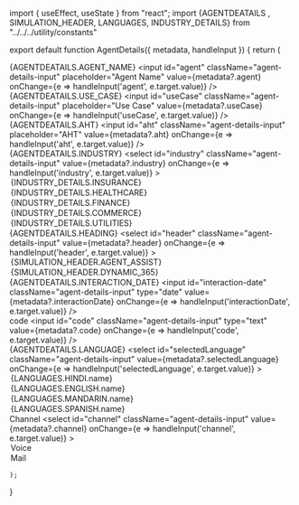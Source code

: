 import { useEffect, useState } from "react";
import {AGENTDEATAILS , SIMULATION_HEADER, LANGUAGES, INDUSTRY_DETAILS} from "../../../utility/constants"

export default function AgentDetails({ metadata, handleInput }) {
    return (
        <div className="agent-details-container align-column">
            <div className="align-row">
                <div className="align-column">
                    <div className="agent-details-field">
                        <label className="agent-details-label">{AGENTDEATAILS.AGENT_NAME}</label>
                        <input
                            id="agent"
                            className="agent-details-input"
                            placeholder="Agent Name"
                            value={metadata?.agent}
                            onChange={e => handleInput('agent', e.target.value)}
                        />
                    </div>
                    <div className="agent-details-field">
                        <label className="agent-details-label">{AGENTDEATAILS.USE_CASE}</label>
                        <input
                            id="useCase"
                            className="agent-details-input"
                            placeholder="Use Case"
                            value={metadata?.useCase}
                            onChange={e => handleInput('useCase', e.target.value)}
                        />
                    </div>
                    <div className="agent-details-field">
                        <label className="agent-details-label">{AGENTDEATAILS.AHT}</label>
                        <input
                            id="aht"
                            className="agent-details-input"
                            placeholder="AHT"
                            value={metadata?.aht}
                            onChange={e => handleInput('aht', e.target.value)}
                        />
                    </div>
                    <div className="agent-details-field">
                        <label className="agent-details-label">{AGENTDEATAILS.INDUSTRY}</label>
                        <select
                            id="industry"
                            className="agent-details-input"
                            value={metadata?.industry}
                            onChange={e => handleInput('industry', e.target.value)}
                        >
                            <option value="Insurance">{INDUSTRY_DETAILS.INSURANCE}</option>
                            <option value="Healthcare">{INDUSTRY_DETAILS.HEALTHCARE}</option>
                            <option value="Finance">{INDUSTRY_DETAILS.FINANCE}</option>
                            <option value="E-commerce">{INDUSTRY_DETAILS.COMMERCE}</option>
                            <option value="Utilities">{INDUSTRY_DETAILS.UTILITIES}</option>
                        </select>
                    </div>
                </div>
                <div className="align-column">
                    <div className="agent-details-field">
                        <label className="agent-details-label">{AGENTDEATAILS.HEADING}</label>
                        <select
                            id="header"
                            className="agent-details-input"
                            value={metadata?.header}
                            onChange={e => handleInput('header', e.target.value)}
                        >
                            <option value="Agent Assist">{SIMULATION_HEADER.AGENT_ASSIST}</option>
                            <option value="Dynamic 365">{SIMULATION_HEADER.DYNAMIC_365}</option>
                        </select>
                    </div>
                    <div className="agent-details-field">
                        <label className="agent-details-label">{AGENTDEATAILS.INTERACTION_DATE}</label>
                        <input
                            id="interaction-date"
                            className="agent-details-input"
                            type="date"
                            value={metadata?.interactionDate}
                            onChange={e => handleInput('interactionDate', e.target.value)}
                        />
                    </div>
                    <div className="agent-details-field">
                        <label className="agent-details-label">code</label>
                        <input
                            id="code"
                            className="agent-details-input"
                            type="text"
                            value={metadata?.code}
                            onChange={e => handleInput('code', e.target.value)}
                        />
                    </div>
                    <div className="agent-details-field">
                        <label className="agent-details-label">{AGENTDEATAILS.LANGUAGE}</label>
                        <select
                            id="selectedLanguage"
                            className="agent-details-input"
                            value={metadata?.selectedLanguage}
                            onChange={e => handleInput('selectedLanguage', e.target.value)}
                        >
                            <option value="Hindi">{LANGUAGES.HINDI.name}</option>
                            <option value="English">{LANGUAGES.ENGLISH.name}</option>
                            <option value="Mandarin">{LANGUAGES.MANDARIN.name}</option>
                            <option value="Spanish">{LANGUAGES.SPANISH.name}</option>
                        </select>
                    </div>
                </div>
            </div>
            <div className="agent-details-field">
                <label className="agent-details-label">Channel</label>
                <select
                    id="channel"
                    className="agent-details-input"
                    value={metadata?.channel}
                    onChange={e => handleInput('channel', e.target.value)}
                >
                    <option value="Voice">Voice</option>
                    <option value="Mail">Mail</option>
                </select>
            </div>
        </div>

    );
}

